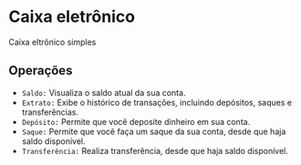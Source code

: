 <h1>Caixa eletrônico</h1>

<p>Caixa eltrônico simples</p>

<h2>Operações</h2>

- `Saldo:` Visualiza o saldo atual da sua conta.
- `Extrato:` Exibe o histórico de transações, incluindo depósitos, saques e transferências.
- `Depósito:` Permite que você deposite dinheiro em sua conta.
- `Saque:` Permite que você faça um saque da sua conta, desde que haja saldo disponível.
- `Transferência:` Realiza transferência, desde que haja saldo disponível.